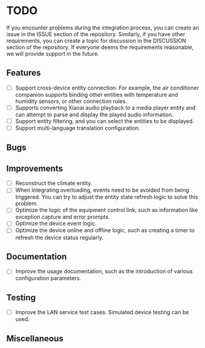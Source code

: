 # TODO

If you encounter problems during the integration process, you can create an issue in the ISSUE section of the repository. Similarly, if you have other requirements, you can create a topic for discussion in the DISCUSSION section of the repository. If everyone deems the requirements reasonable, we will provide support in the future.

## Features
- [ ] Support cross-device entity connection. For example, the air conditioner companion supports binding other entities with temperature and humidity sensors, or other connection rules.
- [ ] Supports converting Xiaoai audio playback to a media player entity and can attempt to parse and display the played audio information.
- [ ] Support entity filtering, and you can select the entities to be displayed.
- [ ] Support multi-language translation configuration.

## Bugs

## Improvements
- [ ] Reconstruct the climate entity.
- [ ] When integrating overloading, events need to be avoided from being triggered. You can try to adjust the entity state refresh logic to solve this problem.
- [ ] Optimize the logic of the equipment control link, such as information like exception capture and error prompts.
- [ ] Optimize the device event logic.
- [ ] Optimize the device online and offline logic, such as creating a timer to refresh the device status regularly.

## Documentation
- [ ] Improve the usage documentation, such as the introduction of various configuration parameters.

## Testing
- [ ] Improve the LAN service test cases. Simulated device testing can be used.

## Miscellaneous

